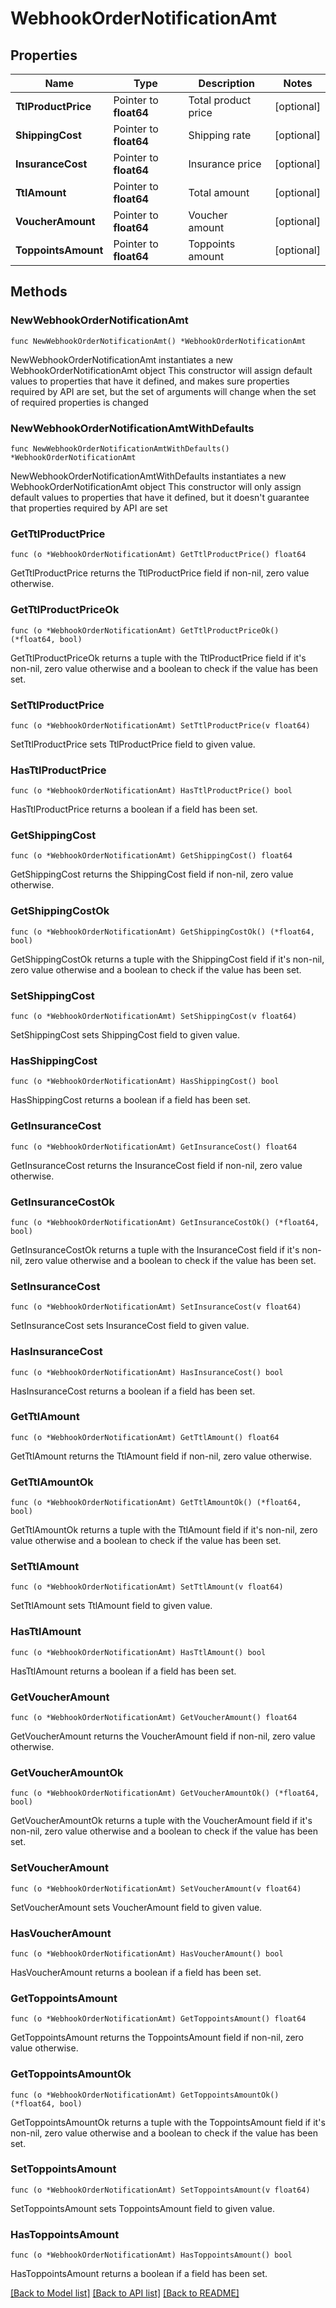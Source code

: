 # WebhookOrderNotificationAmt

## Properties

Name | Type | Description | Notes
------------ | ------------- | ------------- | -------------
**TtlProductPrice** | Pointer to **float64** | Total product price | [optional] 
**ShippingCost** | Pointer to **float64** | Shipping rate | [optional] 
**InsuranceCost** | Pointer to **float64** | Insurance price | [optional] 
**TtlAmount** | Pointer to **float64** | Total amount | [optional] 
**VoucherAmount** | Pointer to **float64** | Voucher amount | [optional] 
**ToppointsAmount** | Pointer to **float64** | Toppoints amount | [optional] 

## Methods

### NewWebhookOrderNotificationAmt

`func NewWebhookOrderNotificationAmt() *WebhookOrderNotificationAmt`

NewWebhookOrderNotificationAmt instantiates a new WebhookOrderNotificationAmt object
This constructor will assign default values to properties that have it defined,
and makes sure properties required by API are set, but the set of arguments
will change when the set of required properties is changed

### NewWebhookOrderNotificationAmtWithDefaults

`func NewWebhookOrderNotificationAmtWithDefaults() *WebhookOrderNotificationAmt`

NewWebhookOrderNotificationAmtWithDefaults instantiates a new WebhookOrderNotificationAmt object
This constructor will only assign default values to properties that have it defined,
but it doesn't guarantee that properties required by API are set

### GetTtlProductPrice

`func (o *WebhookOrderNotificationAmt) GetTtlProductPrice() float64`

GetTtlProductPrice returns the TtlProductPrice field if non-nil, zero value otherwise.

### GetTtlProductPriceOk

`func (o *WebhookOrderNotificationAmt) GetTtlProductPriceOk() (*float64, bool)`

GetTtlProductPriceOk returns a tuple with the TtlProductPrice field if it's non-nil, zero value otherwise
and a boolean to check if the value has been set.

### SetTtlProductPrice

`func (o *WebhookOrderNotificationAmt) SetTtlProductPrice(v float64)`

SetTtlProductPrice sets TtlProductPrice field to given value.

### HasTtlProductPrice

`func (o *WebhookOrderNotificationAmt) HasTtlProductPrice() bool`

HasTtlProductPrice returns a boolean if a field has been set.

### GetShippingCost

`func (o *WebhookOrderNotificationAmt) GetShippingCost() float64`

GetShippingCost returns the ShippingCost field if non-nil, zero value otherwise.

### GetShippingCostOk

`func (o *WebhookOrderNotificationAmt) GetShippingCostOk() (*float64, bool)`

GetShippingCostOk returns a tuple with the ShippingCost field if it's non-nil, zero value otherwise
and a boolean to check if the value has been set.

### SetShippingCost

`func (o *WebhookOrderNotificationAmt) SetShippingCost(v float64)`

SetShippingCost sets ShippingCost field to given value.

### HasShippingCost

`func (o *WebhookOrderNotificationAmt) HasShippingCost() bool`

HasShippingCost returns a boolean if a field has been set.

### GetInsuranceCost

`func (o *WebhookOrderNotificationAmt) GetInsuranceCost() float64`

GetInsuranceCost returns the InsuranceCost field if non-nil, zero value otherwise.

### GetInsuranceCostOk

`func (o *WebhookOrderNotificationAmt) GetInsuranceCostOk() (*float64, bool)`

GetInsuranceCostOk returns a tuple with the InsuranceCost field if it's non-nil, zero value otherwise
and a boolean to check if the value has been set.

### SetInsuranceCost

`func (o *WebhookOrderNotificationAmt) SetInsuranceCost(v float64)`

SetInsuranceCost sets InsuranceCost field to given value.

### HasInsuranceCost

`func (o *WebhookOrderNotificationAmt) HasInsuranceCost() bool`

HasInsuranceCost returns a boolean if a field has been set.

### GetTtlAmount

`func (o *WebhookOrderNotificationAmt) GetTtlAmount() float64`

GetTtlAmount returns the TtlAmount field if non-nil, zero value otherwise.

### GetTtlAmountOk

`func (o *WebhookOrderNotificationAmt) GetTtlAmountOk() (*float64, bool)`

GetTtlAmountOk returns a tuple with the TtlAmount field if it's non-nil, zero value otherwise
and a boolean to check if the value has been set.

### SetTtlAmount

`func (o *WebhookOrderNotificationAmt) SetTtlAmount(v float64)`

SetTtlAmount sets TtlAmount field to given value.

### HasTtlAmount

`func (o *WebhookOrderNotificationAmt) HasTtlAmount() bool`

HasTtlAmount returns a boolean if a field has been set.

### GetVoucherAmount

`func (o *WebhookOrderNotificationAmt) GetVoucherAmount() float64`

GetVoucherAmount returns the VoucherAmount field if non-nil, zero value otherwise.

### GetVoucherAmountOk

`func (o *WebhookOrderNotificationAmt) GetVoucherAmountOk() (*float64, bool)`

GetVoucherAmountOk returns a tuple with the VoucherAmount field if it's non-nil, zero value otherwise
and a boolean to check if the value has been set.

### SetVoucherAmount

`func (o *WebhookOrderNotificationAmt) SetVoucherAmount(v float64)`

SetVoucherAmount sets VoucherAmount field to given value.

### HasVoucherAmount

`func (o *WebhookOrderNotificationAmt) HasVoucherAmount() bool`

HasVoucherAmount returns a boolean if a field has been set.

### GetToppointsAmount

`func (o *WebhookOrderNotificationAmt) GetToppointsAmount() float64`

GetToppointsAmount returns the ToppointsAmount field if non-nil, zero value otherwise.

### GetToppointsAmountOk

`func (o *WebhookOrderNotificationAmt) GetToppointsAmountOk() (*float64, bool)`

GetToppointsAmountOk returns a tuple with the ToppointsAmount field if it's non-nil, zero value otherwise
and a boolean to check if the value has been set.

### SetToppointsAmount

`func (o *WebhookOrderNotificationAmt) SetToppointsAmount(v float64)`

SetToppointsAmount sets ToppointsAmount field to given value.

### HasToppointsAmount

`func (o *WebhookOrderNotificationAmt) HasToppointsAmount() bool`

HasToppointsAmount returns a boolean if a field has been set.


[[Back to Model list]](../README.md#documentation-for-models) [[Back to API list]](../README.md#documentation-for-api-endpoints) [[Back to README]](../README.md)


